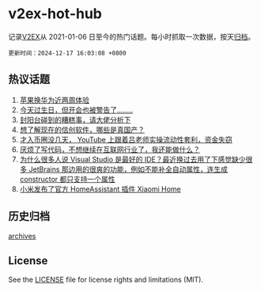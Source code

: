 # v2ex-hot-hub

 记录[V2EX](https://www.v2ex.com/)从 2021-01-06 日至今的热门话题。每小时抓取一次数据，按天[归档](archives)。

`更新时间：2024-12-17 16:03:08 +0800`

## 热议话题

1. [苹果换华为近两周体验](https://www.v2ex.com/t/1097947)
1. [今天过生日，但开会也被警告了........](https://www.v2ex.com/t/1097910)
1. [封阳台碰到的糟糕事，请大佬分析下](https://www.v2ex.com/t/1097995)
1. [想了解现在的信创软件，哪些是真国产？](https://www.v2ex.com/t/1098049)
1. [才入币圈没几天， YouTube 上跟着吕老师实操流动性套利，资金失窃](https://www.v2ex.com/t/1098150)
1. [厌烦了写代码，不想继续在互联网行业了，我还能做什么？](https://www.v2ex.com/t/1097941)
1. [为什么很多人说 Visual Studio 是最好的 IDE？最近换过去用了下感觉缺少很多 JetBrains 那边用的很爽的功能，例如不能补全自动属性，连生成 constructor 都只支持一个属性](https://www.v2ex.com/t/1098036)
1. [小米发布了官方 HomeAssistant 插件 Xiaomi Home](https://www.v2ex.com/t/1098090)

## 历史归档

[archives](archives)

## License

See the [LICENSE](LICENSE) file for license rights and limitations (MIT).

